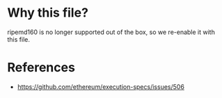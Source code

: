 # Why this file?

ripemd160 is no longer supported out of the box, so we re-enable it with this file.


# References
* https://github.com/ethereum/execution-specs/issues/506